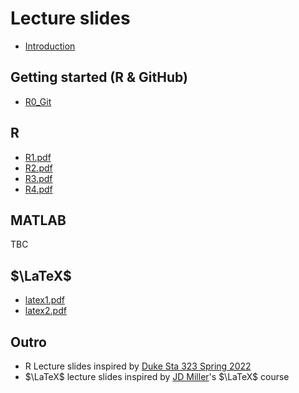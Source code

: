 # Lecture slides

- [Introduction](intro.pdf)

## Getting started (R & GitHub)

- [R0_Git](R0_Git.pdf)

## R

- [R1.pdf](R1.pdf)
- [R2.pdf](R2.pdf)
- [R3.pdf](R3.pdf)
- [R4.pdf](R4.pdf)

## MATLAB

TBC

## $\LaTeX$

- [latex1.pdf](latex1.pdf)
- [latex2.pdf](latex2.pdf)

## Outro

- R Lecture slides inspired by [Duke Sta 323 Spring 2022](https://sta323-sp22.github.io/)
- $\LaTeX$ lecture slides inspired by [JD Miller](https://github.com/jdleesmiller/latex-course)'s $\LaTeX$ course

